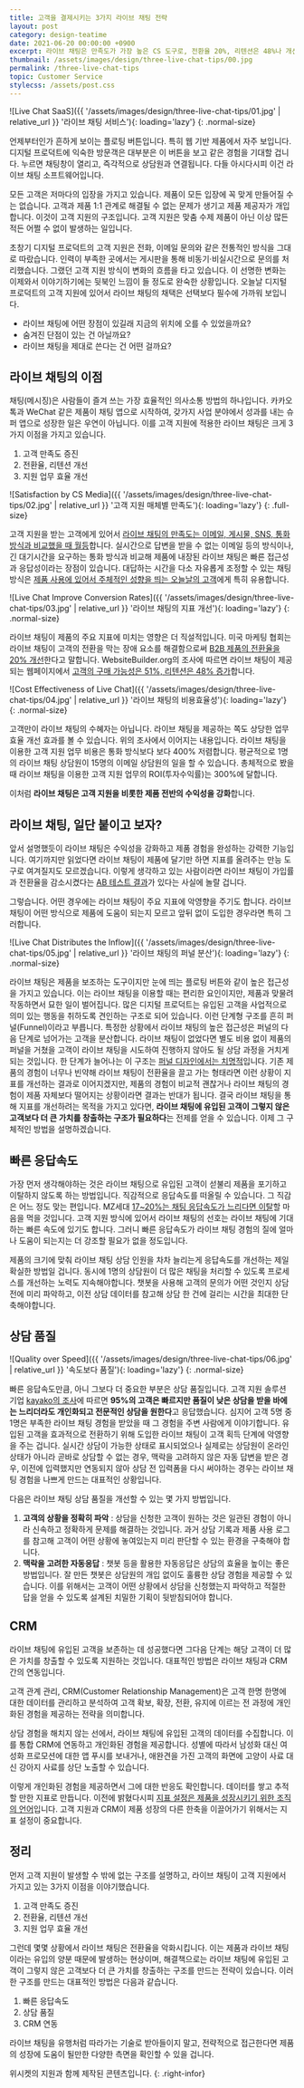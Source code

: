 ```yaml
---
title: 고객을 결제시키는 3가지 라이브 채팅 전략
layout: post
category: design-teatime
date: 2021-06-20 00:00:00 +0900
excerpt: 라이브 채팅은 만족도가 가장 높은 CS 도구로, 전환율 20%, 리텐션은 48%나 개선합니다. 그러나 악영향을 주는 경우도 있습니다. 어떻게 된 거죠?
thumbnail: /assets/images/design/three-live-chat-tips/00.jpg
permalink: /three-live-chat-tips
topic: Customer Service
stylecss: /assets/post.css
---
```


![Live Chat SaaS]({{ '/assets/images/design/three-live-chat-tips/01.jpg' | relative_url }} '라이브 채팅 서비스'){: loading='lazy'}
{: .normal-size}

언제부터인가 흔하게 보이는 플로팅 버튼입니다. 특히 웹 기반 제품에서 자주 보입니다. 디지털 프로덕트에 익숙한 방문객은 대부분은 이 버튼을 보고 같은 경험을 기대할 겁니다. 누르면 채팅창이 열리고, 즉각적으로 상담원과 연결됩니다. 다들 아시다시피 이건 라이브 채팅 소프트웨어입니다.

모든 고객은 저마다의 입장을 가지고 있습니다. 제품이 모든 입장에 꼭 맞게 만들어질 수는 없습니다. 고객과 제품 1:1 관계로 해결될 수 없는 문제가 생기고 제품 제공자가 개입합니다. 이것이 고객 지원의 구조입니다. 고객 지원은 맞춤 수제 제품이 아닌 이상 많든 적든 어쩔 수 없이 발생하는 일입니다.

초창기 디지털 프로덕트의 고객 지원은 전화, 이메일 문의와 같은 전통적인 방식을 그대로 따랐습니다. 인력이 부족한 곳에서는 게시판을 통해 비동기·비실시간으로 문의를 처리했습니다. 그랬던 고객 지원 방식이 변화의 흐름을 타고 있습니다. 이 선명한 변화는 이제와서 이야기하기에는 뒷북인 느낌이 들 정도로 완숙한 상황입니다. 오늘날 디지털 프로덕트의 고객 지원에 있어서 라이브 채팅의 채택은 선택보다 필수에 가까워 보입니다.

- 라이브 채팅에 어떤 장점이 있길래 지금의 위치에 오를 수 있었을까요?
- 숨겨진 단점이 있는 건 아닐까요?
- 라이브 채팅을 제대로 쓴다는 건 어떤 걸까요?

## 라이브 채팅의 이점

채팅(메시징)은 사람들이 즐겨 쓰는 가장 효율적인 의사소통 방법의 하나입니다. 카카오톡과 WeChat 같은 제품이 채팅 앱으로 시작하여, 갖가지 사업 분야에서 성과를 내는 슈퍼 앱으로 성장한 일은 우연이 아닙니다. 이를 고객 지원에 적용한 라이브 채팅은 크게 3가지 이점을 가지고 있습니다.

1. 고객 만족도 증진
2. 전환율, 리텐션 개선
3. 지원 업무 효율 개선

![Satisfaction by CS Media]({{ '/assets/images/design/three-live-chat-tips/02.jpg' | relative_url }} '고객 지원 매체별 만족도'){: loading='lazy'}
{: .full-size}

고객 지원을 받는 고객에게 있어서 <a title='Graham Charlton(Econsultancy), 2013 - Consumers prefer live chat for customer service: stats' href='https://econsultancy.com/consumers-prefer-live-chat-for-customer-service-stats/' target='_blank' rel='noopener'>라이브 채팅의 만족도는 이메일, 게시물, SNS, 통화 방식과 비교했을 때 월등</a>합니다. 실시간으로 답변을 받을 수 없는 이메일 등의 방식이나, 긴 대기시간을 요구하는 통화 방식과 비교해 제품에 내장된 라이브 채팅은 빠른 접근성과 응답성이라는 장점이 있습니다. 대답하는 시간을 다소 자유롭게 조정할 수 있는 채팅 방식은 <a title='매거진 입맛 - 알아서 팔리는 제품을 만드는 제품 주도 성장(Product-led Growth) 방법론' href='/introduce-product-led-growth' target='_blank' rel='noopener'>제품 사용에 있어서 주체적인 성향을 띄는 오늘날의 고객</a>에게 특히 유용합니다.

![Live Chat Improve Conversion Rates]({{ '/assets/images/design/three-live-chat-tips/03.jpg' | relative_url }} '라이브 채팅의 지표 개선'){: loading='lazy'}
{: .normal-size}

라이브 채팅이 제품의 주요 지표에 미치는 영향은 더 직설적입니다. 미국 마케팅 협회는 라이브 채팅이 고객의 전환을 막는 장애 요소를 해결함으로써 <a title='Nancy Pekala, 2016 - How B2B Marketers are Leveraging Live Chat to Increase Sales' href='https://www.spechy.com/wp-content/uploads/2016/11/how-b2b-marketers-leveraging-live-chat-increase-sales.pdf' target='_blank' rel='noopener'>B2B 제품의 전환율을 20% 개선</a>한다고 말합니다. WebsiteBuilder.org의 조사에 따르면 라이브 채팅이 제공되는 웹페이지에서 <a title='WebsiteBuilder, 2021 - 101 Live Chat Statistics on Why You Need to Embrace It' href='https://websitebuilder.org/blog/live-chat-statistics/' target='_blank' rel='noopener'>고객의 구매 가능성은 51%, 리텐션은 48% 증가</a>합니다.

![Cost Effectiveness of Live Chat]({{ '/assets/images/design/three-live-chat-tips/04.jpg' | relative_url }} '라이브 채팅의 비용효율성'){: loading='lazy'}
{: .normal-size}

고객만이 라이브 채팅의 수혜자는 아닙니다. 라이브 채팅을 제공하는 쪽도 상당한 업무 효율 개선 효과를 볼 수 있습니다. 위의 조사에서 이어지는 내용입니다. 라이브 채팅을 이용한 고객 지원 업무 비용은 통화 방식보다 보다 400% 저렴합니다. 평균적으로 1명의 라이브 채팅 상담원이 15명의 이메일 상담원의 일을 할 수 있습니다. 총체적으로 봤을 때 라이브 채팅을 이용한 고객 지원 업무의 ROI(투자수익률)는 300%에 달합니다.

이처럼 **라이브 채팅은 고객 지원을 비롯한 제품 전반의 수익성을 강화**합니다.

## 라이브 채팅, 일단 붙이고 보자?

앞서 설명했듯이 라이브 채팅은 수익성을 강화하고 제품 경험을 완성하는 강력한 기능입니다. 여기까지만 읽었다면 라이브 채팅이 제품에 달기만 하면 지표를 올려주는 만능 도구로 여겨질지도 모르겠습니다. 이렇게 생각하고 있는 사람이라면 라이브 채팅이 가입률과 전환율을 감소시켰다는 <a title='Lars Lofgren, 2015 - How Live Chat Tools Impact Conversions and Why I Launched a Bad Variant' href='http://larslofgren.com/growth/how-live-chat-tools-impact-conversions' target='_blank' rel='noopener'>AB 테스트 결과</a>가 있다는 사실에 놀랄 겁니다.

그렇습니다. 어떤 경우에는 라이브 채팅이 주요 지표에 악영향을 주기도 합니다. 라이브 채팅이 어떤 방식으로 제품에 도움이 되는지 모르고 앞뒤 없이 도입한 경우라면 특히 그러합니다.

![Live Chat Distributes the Inflow]({{ '/assets/images/design/three-live-chat-tips/05.jpg' | relative_url }} '라이브 채팅의 퍼널 분산'){: loading='lazy'}
{: .normal-size}

라이브 채팅은 제품을 보조하는 도구이지만 눈에 띄는 플로팅 버튼와 같이 높은 접근성을 가지고 있습니다. 이는 라이브 채팅을 이용할 때는 편리한 요인이지만, 제품과 맞물려 작동하면서 묘한 일이 벌어집니다. 많은 디지털 프로덕트는 유입된 고객을 사업적으로 의미 있는 행동을 취하도록 견인하는 구조로 되어 있습니다. 이런 단계형 구조를 흔히 퍼널(Funnel)이라고 부릅니다. 특정한 상황에서 라이브 채팅의 높은 접근성은 퍼널의 다음 단계로 넘어가는 고객을 분산합니다. 라이브 채팅이 없었다면 별도 비용 없이 제품의 퍼널을 거쳤을 고객이 라이브 채팅을 시도하여 진행하지 않아도 될 상담 과정을 거치게 되는 것입니다. 한 단계가 늘어나는 이 구조는 <a title='매거진 입맛 - 고객 10명 중 6명은 한번 쓰고 버린다. 줄줄 새는 제품 온보딩 고치기' href='/product-led-growth-onboarding' target='_blank' rel='noopener'>퍼널 디자인에서는 치명적</a>입니다. 기존 제품의 경험이 너무나 빈약해 라이브 채팅이 전환율을 끌고 가는 형태라면 이런 상황이 지표를 개선하는 결과로 이어지겠지만, 제품의 경험이 비교적 괜찮거나 라이브 채팅의 경험이 제품 자체보다 떨어지는 상황이라면 결과는 반대가 됩니다. 결국 라이브 채팅을 통해 지표를 개선하려는 목적을 가지고 있다면, **라이브 채팅에 유입된 고객이 그렇지 않은 고객보다 더 큰 가치를 창출하는 구조가 필요하다**는 전제를 얻을 수 있습니다. 이제 그 구체적인 방법을 설명하겠습니다.

## 빠른 응답속도

가장 먼저 생각해야하는 것은 라이브 채팅으로 유입된 고객이 섣불리 제품을 포기하고 이탈하지 않도록 하는 방법입니다. 직감적으로 응답속도를 떠올릴 수 있습니다. 그 직감은 어느 정도 맞는 편입니다. MZ세대 <a title='Forrester, 2017 - Raising The Bar' href='https://www.slideshare.net/hoangduy203/amex-forrester-gen-z-research' target='_blank' rel='noopener'>17~20%는 채팅 응답속도가 느리다면 이탈</a>할 마음을 먹을 것입니다. 고객 지원 방식에 있어서 라이브 채팅의 선호는 라이브 채팅에 기대하는 빠른 속도에 있기도 합니다. 그러니 빠른 응답속도가 라이브 채팅 경험의 질에 얼마나 도움이 되는지는 더 강조할 필요가 없을 정도입니다.

제품의 크기에 맞춰 라이브 채팅 상담 인원을 차차 늘리는게 응답속도를 개선하는 제일 확실한 방법일 겁니다. 동시에 1명의 상담원이 더 많은 채팅을 처리할 수 있도록 프로세스를 개선하는 노력도 지속해야합니다. 챗봇을 사용해 고객의 문의가 어떤 것인지 상담 전에 미리 파악하고, 이전 상담 데이터를 참고해 상담 한 건에 걸리는 시간을 최대한 단축해야합니다.

## 상담 품질

![Quality over Speed]({{ '/assets/images/design/three-live-chat-tips/06.jpg' | relative_url }} '속도보다 품질'){: loading='lazy'}
{: .normal-size}

빠른 응답속도만큼, 아니 그보다 더 중요한 부분은 상담 품질입니다. 고객 지원 솔루션 기업 <a title='kayako, 2021 - Live Chat Statistics' href='https://kayako.com/live-chat-software/statistics/' target='_blank' rel='noopener'>kayako의 조사</a>에 따르면 **95%의 고객은 빠르지만 품질이 낮은 상담을 받을 바에는 느리더라도 개인화되고 전문적인 상담을 원한다**고 응답했습니다. 심지어 고객 5명 중 1명은 부족한 라이브 채팅 경험을 받았을 때 그 경험을 주변 사람에게 이야기합니다. 유입된 고객을 효과적으로 전환하기 위해 도입한 라이브 채팅이 고객 획득 단계에 악영향을 주는 겁니다. 실시간 상담이 가능한 상태로 표시되었으나 실제로는 상담원이 온라인 상태가 아니라 곧바로 상담할 수 없는 경우, 맥락을 고려하지 않은 자동 답변을 받은 경우, 이전에 입력했지만 연동되지 않아 상담 전 입력폼을 다시 써야하는 경우는 라이브 채팅 경험을 나쁘게 만드는 대표적인 상황입니다.

다음은 라이브 채팅 상담 품질을 개선할 수 있는 몇 가지 방법입니다.

1. **고객의 상황을 정확히 파악** : 상담을 신청한 고객이 원하는 것은 일관된 경험이 아니라 신속하고 정확하게 문제를 해결하는 것입니다. 과거 상담 기록과 제품 사용 로그를 참고해 고객이 어떤 상황에 놓여있는지 미리 판단할 수 있는 환경을 구축해야 합니다.   
2. **맥락을 고려한 자동응답** : 챗봇 등을 활용한 자동응답은 상담의 효율을 높이는 좋은 방법입니다. 잘 만든 챗봇은 상담원의 개입 없이도 훌륭한 상담 경험을 제공할 수 있습니다. 이를 위해서는 고객이 어떤 상황에서 상담을 신청했는지 파악하고 적절한 답을 얻을 수 있도록 설계된 치밀한 기획이 뒷받침되어야 합니다.

## CRM

라이브 채팅에 유입된 고객을 보존하는 데 성공했다면 그다음 단계는 해당 고객이 더 많은 가치를 창출할 수 있도록 지원하는 것입니다. 대표적인 방법은 라이브 채팅과 CRM 간의 연동입니다.

고객 관계 관리, CRM(Customer Relationship Management)은 고객 한명 한명에 대한 데이터를 관리하고 분석하여 고객 확보, 확장, 전환, 유지에 이르는 전 과정에 개인화된 경험을 제공하는 전략을 의미합니다.

상담 경험을 해치지 않는 선에서, 라이브 채팅에 유입된 고객의 데이터를 수집합니다. 이를 통합 CRM에 연동하고 개인화된 경험을 제공합니다. 성별에 따라서 남성화 대신 여성화 프로모션에 대한 앱 푸시를 보내거나, 애완견을 가진 고객의 화면에 고양이 사료 대신 강아지 사료를 상단 노출할 수 있습니다.

이렇게 개인화된 경험을 제공하면서 그에 대한 반응도 확인합니다. 데이터를 쌓고 추적할 만한 지표로 만듭니다. 이전에 밝혔다시피 <a title='매거진 입맛 - 팀원, 투자자, 고객을 바꾸는 성공한 제품의 경쟁력. 제품 주도 성장 지표' href='/product-led-growth-metrics' target='_blank' rel='noopener'>지표 설정은 제품을 성장시키기 위한 조직의 언어</a>입니다. 고객 지원과 CRM이 제품 성장의 다른 한축을 이끌어가기 위해서는 지표 설정이 중요합니다.

## 정리

먼저 고객 지원이 발생할 수 밖에 없는 구조를 설명하고, 라이브 채팅이 고객 지원에서 가지고 있는 3가지 이점을 이야기했습니다.

1. 고객 만족도 증진
2. 전환율, 리텐션 개선
3. 지원 업무 효율 개선

그런데 몇몇 상황에서 라이브 채팅은 전환율을 악화시킵니다. 이는 제품과 라이브 채팅이라는 유입의 양분 때문에 발생하는 현상이며, 해결책으로는 라이브 채팅에 유입된 고객이 그렇지 않은 고객보다 더 큰 가치를 창출하는 구조를 만드는 전략이 있습니다. 이러한 구조를 만드는 대표적인 방법은 다음과 같습니다.

1. 빠른 응답속도
2. 상담 품질
3. CRM 연동

라이브 채팅을 유행처럼 따라가는 기술로 받아들이지 말고, 전략적으로 접근한다면 제품의 성장에 도움이 될만한 다양한 측면을 확인할 수 있을 겁니다.

위시켓의 지원과 함께 제작된 콘텐츠입니다.
{: .right-infor}